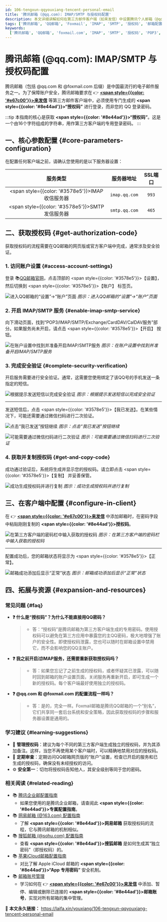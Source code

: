 ```yaml
---
id: 106-tengxun-qqyouxiang-tencent-personal-email
title: '腾讯邮箱 (@qq.com): IMAP/SMTP 与授权码配置'
description: 本文详细讲解如何在第三方邮件客户端（如来发信）中设置腾讯个人邮箱（@qq.com, @foxmail.com），并指导您一步步开启IMAP/SMTP服务、通过安全验证生成并使用“授权码”完成登录。
tags: ['腾讯邮箱', 'QQ邮箱', 'Foxmail', 'IMAP', 'SMTP', '授权码', '邮箱配置']
keywords:
  ['腾讯邮箱', 'QQ邮箱', 'foxmail.com', 'IMAP', 'SMTP', '授权码', 'POP3', '客户端配置', '安全设置']
---
```


# 腾讯邮箱 (@qq.com): IMAP/SMTP 与授权码配置

腾讯邮箱（包括 @qq.com 和 @foxmail.com 后缀）是中国最流行的电子邮件服务之一。为了保障账户安全，腾讯邮箱要求在 👉 [**<span style={{color: '#e67c00'}}>来发信</span>**](https://laifaxin.com) 等第三方邮件客户端中，必须使用专门生成的 **<span style={{color: '#8e44ad'}}>“授权码”</span>** 进行登录，而非您的 QQ 登录密码。

:::tip
本指南的核心是获取 **<span style={{color: '#8e44ad'}}>“授权码”</span>**。这是一个由16个字符组成的字符串，用作第三方客户端的专用登录密码。
:::

## 一、核心参数配置 {#core-parameters-configuration}

在配置任何客户端之前，请确认您使用的是以下服务器设置：

|                      **服务类型**                      | **服务器地址** | **SSL端口** |
| :----------------------------------------------------: | :------------: | :---------: |
| <span style={{color: '#3578e5'}}>IMAP收信服务器</span> | `imap.qq.com`  |    `993`    |
| <span style={{color: '#3578e5'}}>SMTP发信服务器</span> | `smtp.qq.com`  |    `465`    |

## 二、获取授权码 {#get-authorization-code}

获取授权码的流程需要在QQ邮箱的网页版或官方客户端中完成，通常涉及安全验证。

### 1. 访问账户设置 {#access-account-settings}

登录 📚[QQ邮箱官网](https://mail.qq.com)，点击顶部的 <span style={{color: '#3578e5'}}>【设置】</span>，然后切换到 <span style={{color: '#3578e5'}}>【账户】</span> 标签页。

![进入QQ邮箱的“设置”->“账户”页面](https://cos.files.maozhishi.com/data/web/web-files/img/1721143384602.png)
_图示：进入QQ邮箱的“设置”->“账户”页面_

### 2. 开启 IMAP/SMTP 服务 {#enable-imap-smtp-service}

向下滑动页面，找到“POP3/IMAP/SMTP/Exchange/CardDAV/CalDAV服务”部分。如果服务尚未开启，请点击 <span style={{color: '#3578e5'}}>【开启】</span> 按钮。

![在账户设置中找到并准备开启IMAP/SMTP服务](https://cos.files.maozhishi.com/data/web/web-files/img/1721143384603.png)
_图示：在账户设置中找到并准备开启IMAP/SMTP服务_

### 3. 完成安全验证 {#complete-security-verification}

开启服务需要进行安全验证。通常，这需要您使用绑定了该QQ号的手机发送一条指定的短信。

![根据提示发送短信以完成安全验证](https://cos.files.maozhishi.com/data/web/web-files/img/1721143384604.png)
_图示：根据提示发送短信以完成安全验证_

---

发送短信后，点击 <span style={{color: '#3578e5'}}>【我已发送】</span>。在某些情况下，可能还需要通过微信扫码进行二次验证。

![点击“我已发送”按钮继续](https://cos.files.maozhishi.com/data/web/web-files/img/1721143384605.png)
_图示：点击“我已发送”按钮继续_

![可能需要通过微信扫码进行二次验证](https://cos.files.maozhishi.com/data/web/web-files/img/1721143384607.png)
_图示：可能需要通过微信扫码进行二次验证_

### 4. 获取并复制授权码 {#get-and-copy-code}

成功通过验证后，系统将生成并显示您的授权码。请立即点击 <span style={{color: '#3578e5'}}>【复制】</span> 并妥善保管。

![成功生成授权码并进行复制](https://cos.files.maozhishi.com/data/web/web-files/img/1721143384609.png)
_图示：成功生成授权码并进行复制_

## 三、在客户端中配置 {#configure-in-client}

在 👉 [**<span style={{color: '#e67c00'}}>来发信</span>**](https://laifaxin.com) 中添加邮箱时，在密码字段中粘贴刚刚复制的 **<span style={{color: '#8e44ad'}}>授权码</span>**。

![在第三方客户端的密码栏中输入获取的授权码](https://cos.files.maozhishi.com/data/web/web-files/img/1721143384611.png)
_图示：在第三方客户端的密码栏中输入获取的授权码_

---

配置成功后，您的邮箱状态将显示为 <span style={{color: '#3578e5'}}>【正常】</span>。

![邮箱成功添加后显示“正常”状态](https://cos.files.maozhishi.com/data/web/web-files/img/1721143384601.png)
_图示：邮箱成功添加后显示“正常”状态_

## 四、拓展与资源 {#expansion-and-resources}

### 常见问题 {#faq}

- **❓ 什么是“授权码”？为什么不能直接用QQ密码？**

  > - 答：“授权码”是腾讯邮箱为第三方客户端生成的专用密码。使用授权码可以避免在第三方应用中暴露您的主QQ密码，极大地增强了账户的安全性。即使授权码泄露，您也可以随时在邮箱设置中禁用它，而不会影响您的QQ主账户。

- **❓ 我之前开启过IMAP服务，还需要重新获取授权码吗？**

  > - 答：如果您忘记了之前生成的授权码，或者怀疑其已泄露，可以随时回到邮箱的账户设置页面，关闭服务再重新开启，即可生成一个新的授权码。每个客户端最好使用独立的授权码。

- **❓ @qq.com 和 @foxmail.com 的配置流程一样吗？**
  > - 答：是的，完全一样。Foxmail邮箱是腾讯QQ邮箱的一个“别名”，它们共享同一套后台系统和安全策略，因此获取授权码的步骤和服务器设置是通用的。

### 学习建议 {#learning-suggestions}

- 🎯 **管理授权码**：建议为每个不同的第三方客户端生成独立的授权码，并为其添加备注。这样，当您不再使用某个客户端时，可以精确地禁用对应的授权码。
- 📖 **定期审查**：定期访问QQ邮箱网页版的“账户”设置，检查已开启的服务和已生成的授权码，确保没有未经授权的访问。
- ⚙️ **安全第一**：切勿将授权码告知他人，其安全级别等同于您的密码。

### 相关阅读 {#related-reading}

- 📚 [腾讯企业邮配置指南](./205-tengxun-qiyeyouxiang-tencent-enterprise-mailbox)
  - 如果您使用的是腾讯企业邮箱，请查阅此 **<span style={{color: '#8e44ad'}}>专属配置指南</span>**。
- 📚 [网易邮箱 (@163.com) 配置指南](./107-wangyi-163youxiang-netease-personal-email)
  - 了解 **<span style={{color: '#8e44ad'}}>网易邮箱</span>** 获取授权码的流程，它与腾讯邮箱的机制相似。
- 📚 [搜狐邮箱 (@sohu.com) 配置指南](./105-souhu-sohuyouxiang-sohu-personal-email)
  - 查看 **<span style={{color: '#8e44ad'}}>搜狐邮箱</span>** 是如何生成其“独立密码”（即授权码）的。
- 📚 [苹果iCloud邮箱配置指南](./113-pingguo-icloudyouxiang-apple-personal-email)
  - 对比了解 Apple iCloud 邮箱的 **<span style={{color: '#8e44ad'}}>“App 专用密码”</span>** 安全机制。
- 📚 [邮箱账号管理](../zhinan/email-account)
  - 学习如何在 👉 [**<span style={{color: '#e67c00'}}>来发信</span>**](https://laifaxin.com) 中添加、暂停、编辑或删除已连接的 **<span style={{color: '#8e44ad'}}>邮箱账号</span>**，实现对所有邮箱的集中管理。

🔗 **本文永久链接：** https://laifa.xin/youxiang/106-tengxun-qqyouxiang-tencent-personal-email
